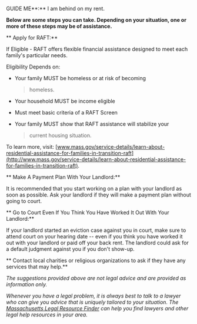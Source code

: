 GUIDE ME**:** I am behind on my rent.



**Below are some steps you can take.  Depending on your
situation, one or more of these steps may be of
assistance.**



** Apply for RAFT:**

If Eligible - RAFT offers flexible financial assistance designed to
meet each family's particular needs.

Eligibility Depends on:

* Your family MUST be homeless or at risk of becoming
    > homeless.

* Your household MUST be income eligible

* Must meet basic criteria of a RAFT Screen

* Your family MUST show that RAFT assistance will stabilize your
    > current housing situation.

To learn more, visit:
[www.mass.gov/service-details/learn-about-residential-assistance-for-families-in-transition-raft](http://www.mass.gov/service-details/learn-about-residential-assistance-for-families-in-transition-raft).

** Make A Payment Plan With Your Landlord:**



It is recommended that you start working on a plan with your landlord
as soon as possible. Ask your landlord if they will make a payment plan
without going to court.



** Go to Court Even If You Think You Have Worked It Out With
Your Landlord:**



If your landlord started an eviction case against you in court, make
sure to attend court on your hearing date -- even if you think you have
worked it out with your landlord or paid off your back rent. The
landlord could ask for a default judgment against you if you don't
show-up.



** Contact local charities or religious organizations to ask
if they have any services that may help.**



*The suggestions provided above are not legal advice and are provided
as information only.*



*Whenever you have a legal problem, it is always best to talk to a
lawyer who can give you advice that is uniquely tailored to your
situation. The [Massachusetts Legal Resource Finder](https://masslrf.org/) can
help you find lawyers and other legal help resources in your
area.*




